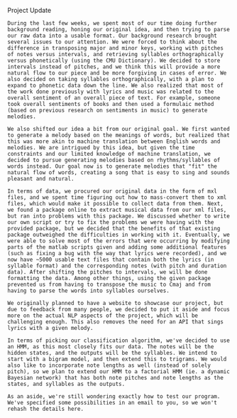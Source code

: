 Project Update

    
    During the last few weeks, we spent most of our time doing further background reading, honing our original idea, and then trying to parse our raw data into a usable format. Our background research brought several issues to our attention. We were forced to think about the difference in transposing major and minor keys, working with pitches of notes versus intervals, and retrieving syllables orthographically versus phonetically (using the CMU Dictionary). We decided to store intervals instead of pitches, and we think this will provide a more natural flow to our piece and be more forgiving in cases of error. We also decided on taking syllables orthographically, with a plan to expand to phonetic data down the line. We also realized that most of the work done previously with lyrics and music was related to the overall sentiment of an overall piece of text. For example, someone took overall sentiments of books and then used a formulaic method (based on previous research on sentiments in music) to generate melodies.

    We also shifted our idea a bit from our original goal. We first wanted to generate a melody based on the meanings of words, but realized that this was more akin to machine translation between English words and melodies. We are intrigued by this idea, but given the time constraints and our limited knowledge of machine translation, we decided to pursue generating melodies based on rhythms/syllables of words instead. Our goal now is to generate melodies that "fit" the natural flow of words, creating a song that is easy to sing and sounds pleasant and natural.
    
    In terms of data, we procured our original data in the form of mxl files, and we spent time figuring out how to mass-convert them to xml files, which would make it possible to collect data from them. Next, we found a package online to extract musical data from our xml files, but ran into problems with this package. We discussed whether to write our own script or try to fix the problems we were having with the provided package, but we decided that the benefits of that existing package outweighed the difficulties in working with it. Eventually, we were able to solve most of the errors that were occurring by modifying parts of the matlab scripts given and adding some additional features (such as fixing a bug with the way that lyrics were recorded), and we now have ~5000 usable text files that contain both the lyrics (in syllable format) and the corresponding notes (with pitch and duration data). After shifting the pitches to intervals, we will be done formatting the data. Among other things, using the given package prevented us from having to transpose the music to Cmaj and from having to parse the words into syllables ourselves.

    We originally planned to have a website to showcase our project, but due to feedback from many people, we decided to put it aside and focus more on the actual NLP aspects of the project, which will be challenging enough. This also removes the need for an API that sings lyrics with a given melody.

    In terms of picking our classification algorithm, we've decided to use an HMM, as this most closely fits our data. The notes will be the hidden states, and the outputs will be the syllables. We intend to start with a bigram model, and then extend this to trigrams. We would also like to incorporate note lengths as well (instead of solely pitch), so we plan to extend our HMM to a factorial HMM (ie. a dynamic Bayesian network) that has both note pitches and note lengths as the states, and syllables as the outputs.

    As an aside, we're still wondering exactly how to test our program. We've specified some possibilities in an email to you, so we won't rehash the details here.
